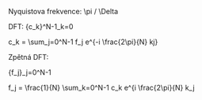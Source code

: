 Nyquistova frekvence: \pi / \Delta

DFT:
{c_k}^N-1_k=0

c_k = \sum_j=0^N-1 f_j e^{-i \frac{2\pi}{N} kj}

Zpětná DFT:

{f_j}_j=0^N-1

f_j = \frac{1}{N} \sum_k=0^N-1 c_k e^{i \frac{2\pi}{N} k_j
